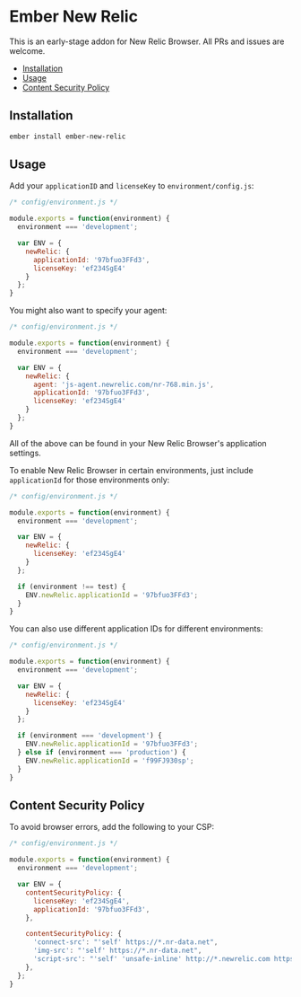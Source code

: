# Ember New Relic

This is an early-stage addon for New Relic Browser. All PRs and issues are welcome.

- [Installation](#installation)
- [Usage](#usage)
- [Content Security Policy](#content-security-policy)

## Installation

```sh
ember install ember-new-relic
```

## Usage

Add your `applicationID` and `licenseKey` to `environment/config.js`:

```js
/* config/environment.js */

module.exports = function(environment) {
  environment === 'development';

  var ENV = {
    newRelic: {
      applicationId: '97bfuo3FFd3',
      licenseKey: 'ef234SgE4'
    }
  };
}
```

You might also want to specify your agent:

```js
/* config/environment.js */

module.exports = function(environment) {
  environment === 'development';

  var ENV = {
    newRelic: {
      agent: 'js-agent.newrelic.com/nr-768.min.js',
      applicationId: '97bfuo3FFd3',
      licenseKey: 'ef234SgE4'
    }
  };
}
```

All of the above can be found in your New Relic Browser's application settings.

To enable New Relic Browser in certain environments, just include `applicationId` for those environments only:

```js
/* config/environment.js */

module.exports = function(environment) {
  environment === 'development';

  var ENV = {
    newRelic: {
      licenseKey: 'ef234SgE4'
    }
  };

  if (environment !== test) {
    ENV.newRelic.applicationId = '97bfuo3FFd3';
  }
}
```

You can also use different application IDs for different environments:

```js
/* config/environment.js */

module.exports = function(environment) {
  environment === 'development';

  var ENV = {
    newRelic: {
      licenseKey: 'ef234SgE4'
    }
  };

  if (environment === 'development') {
    ENV.newRelic.applicationId = '97bfuo3FFd3';
  } else if (environment === 'production') {
    ENV.newRelic.applicationId = 'f99FJ930sp';
  }
}
```

## Content Security Policy

To avoid browser errors, add the following to your CSP:

```js
/* config/environment.js */

module.exports = function(environment) {
  environment === 'development';

  var ENV = {
    contentSecurityPolicy: {
      licenseKey: 'ef234SgE4',
      applicationId: '97bfuo3FFd3',
    },

    contentSecurityPolicy: {
      'connect-src': "'self' https://*.nr-data.net",
      'img-src': "'self' https://*.nr-data.net",
      'script-src': "'self' 'unsafe-inline' http://*.newrelic.com https://*.nr-data.net",
    },
  };
}
```
